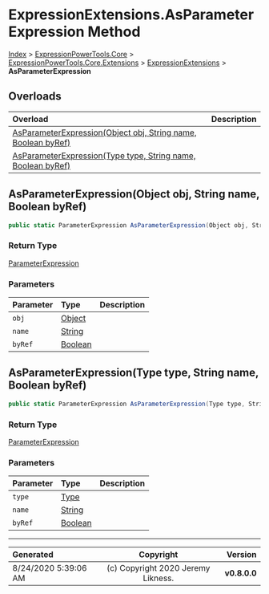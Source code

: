 ﻿# ExpressionExtensions.AsParameterExpression Method

[Index](../index.md) > [ExpressionPowerTools.Core](ExpressionPowerTools.Core.a.md) > [ExpressionPowerTools.Core.Extensions](ExpressionPowerTools.Core.Extensions.n.md) > [ExpressionExtensions](ExpressionPowerTools.Core.Extensions.ExpressionExtensions.cs.md) > **AsParameterExpression**



## Overloads

| Overload | Description |
| :-- | :-- |
| [AsParameterExpression(Object obj, String name, Boolean byRef)](#asparameterexpressionobject-obj-string-name-boolean-byref) |  |
| [AsParameterExpression(Type type, String name, Boolean byRef)](#asparameterexpressiontype-type-string-name-boolean-byref) |  |
## AsParameterExpression(Object obj, String name, Boolean byRef)



```csharp
public static ParameterExpression AsParameterExpression(Object obj, String name, Boolean byRef)
```

### Return Type

 [ParameterExpression](https://docs.microsoft.com/dotnet/api/system.linq.expressions.parameterexpression) 

### Parameters

| Parameter | Type | Description |
| :-- | :-- | :-- |
| `obj` | [Object](https://docs.microsoft.com/dotnet/api/system.object) |  |
| `name` | [String](https://docs.microsoft.com/dotnet/api/system.string) |  |
| `byRef` | [Boolean](https://docs.microsoft.com/dotnet/api/system.boolean) |  |


## AsParameterExpression(Type type, String name, Boolean byRef)



```csharp
public static ParameterExpression AsParameterExpression(Type type, String name, Boolean byRef)
```

### Return Type

 [ParameterExpression](https://docs.microsoft.com/dotnet/api/system.linq.expressions.parameterexpression) 

### Parameters

| Parameter | Type | Description |
| :-- | :-- | :-- |
| `type` | [Type](https://docs.microsoft.com/dotnet/api/system.type) |  |
| `name` | [String](https://docs.microsoft.com/dotnet/api/system.string) |  |
| `byRef` | [Boolean](https://docs.microsoft.com/dotnet/api/system.boolean) |  |



---

| Generated | Copyright | Version |
| :-- | :-: | --: |
| 8/24/2020 5:39:06 AM | (c) Copyright 2020 Jeremy Likness. | **v0.8.0.0** |
